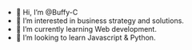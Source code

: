 - 👋 Hi, I’m @Buffy-C
- 👀 I’m interested in business strategy and solutions.
- 🌱 I’m currently learning Web development.
- 💞️ I’m looking to learn Javascript & Python.

<!---
Buffy-C/Buffy-C is a ✨ special ✨ repository because its `README.md` (this file) appears on your GitHub profile.
You can click the Preview link to take a look at your changes.
--->
